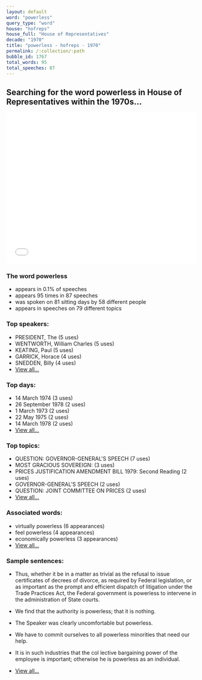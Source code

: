 ```yaml
---
layout: default
word: "powerless"
query_type: "word"
house: "hofreps"
house_full: "House of Representatives"
decade: "1970"
title: "powerless - hofreps - 1970"
permalink: /:collection/:path
bubble_id: 1767
total_words: 95
total_speeches: 87
---
```



## Searching for the word **powerless** in House of Representatives within the 1970s...

<iframe width="100%" height="400" frameborder="0" scrolling="no" src="//plot.ly/~wragge/1767.embed"></iframe>

### The word **powerless**

* appears in 0.1% of speeches
* appears 95 times in 87 speeches
* was spoken on 81 sitting days by 58 different people
* appears in speeches on 79 different topics

### Top speakers:

* PRESIDENT, The (5 uses)
* WENTWORTH, William Charles (5 uses)
* KEATING, Paul (5 uses)
* GARRICK, Horace (4 uses)
* SNEDDEN, Billy (4 uses)
* [View all...](speakers/)


### Top days:

* 14 March 1974 (3 uses)
* 26 September 1978 (2 uses)
* 1 March 1973 (2 uses)
* 22 May 1975 (2 uses)
* 14 March 1978 (2 uses)
* [View all...](days/)


### Top topics:

* QUESTION: GOVERNOR-GENERAL'S SPEECH (7 uses)
* MOST GRACIOUS SOVEREIGN: (3 uses)
* PRICES JUSTIFICATION AMENDMENT BILL 1979: Second Reading (2 uses)
* GOVERNOR-GENERAL'S SPEECH (2 uses)
* QUESTION: JOINT COMMITTEE ON PRICES (2 uses)
* [View all...](topics/)


### Associated words:

* virtually powerless (6 appearances)
* feel powerless (4 appearances)
* economically powerless (3 appearances)
* [View all...](collocations/)


### Sample sentences:

* Thus, whether it be in a matter as trivial as the refusal to issue certificates of decrees of divorce, as required by Federal legislation, or as important as the prompt and efficient dispatch of litigation under the Trade Practices Act, the Federal government is <span class="highlight">powerless</span> to intervene in the administration of State courts.

* We find that the authority is <span class="highlight">powerless</span>; that it is nothing.

* The  Speaker  was clearly uncomfortable but <span class="highlight">powerless</span>.

* We have to commit ourselves to all <span class="highlight">powerless</span> minorities that need our help.

* It is in such industries that the col lective bargaining power of the employee is important; otherwise he is <span class="highlight">powerless</span> as an individual.

* [View all...](contexts/)
